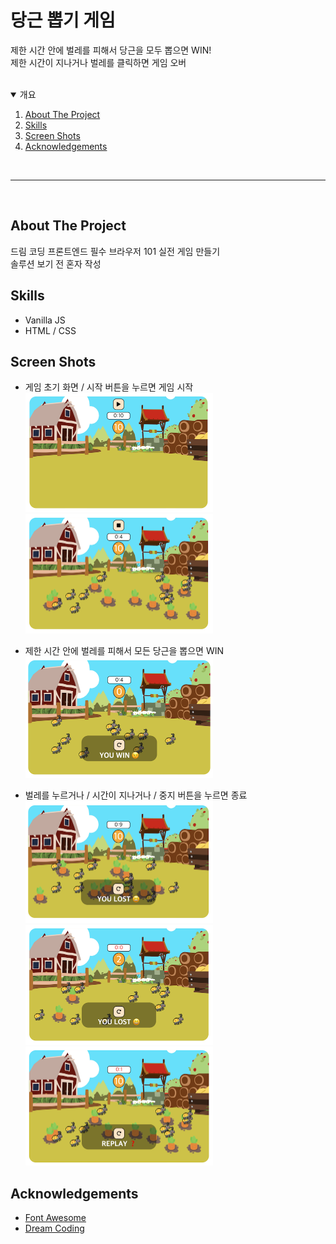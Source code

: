 # 당근 뽑기 게임

제한 시간 안에 벌레를 피해서 당근을 모두 뽑으면 WIN!</br>
제한 시간이 지나거나 벌레를 클릭하면 게임 오버</br></br>

<details open="open">
  <summary>개요</summary>
  <ol>
    <li><a href="#about-the-project">About The Project</a></li>
    <li><a href="#skills">Skills</a></li>
    <li><a href="#screen-shots">Screen Shots</a></li>
    <li><a href="#acknowledgements">Acknowledgements</a></li>
  </ol>
</details>
</br>

---

</br>

## About The Project

드림 코딩 프론트엔드 필수 브라우저 101 실전 게임 만들기</br>
솔루션 보기 전 혼자 작성

## Skills

- Vanilla JS
- HTML / CSS

## Screen Shots

- 게임 초기 화면 / 시작 버튼을 누르면 게임 시작</br>
  <img src="./screen_shot/init.png" width="300">
  <img src="./screen_shot/start.png" width="300"></br>

- 제한 시간 안에 벌레를 피해서 모든 당근을 뽑으면 WIN</br>
  <img src="./screen_shot/win.png" width="300"></br>

- 벌레를 누르거나 / 시간이 지나거나 / 중지 버튼을 누르면 종료</br>
  <img src="./screen_shot/clicked_bug.png" width="300">
  <img src="./screen_shot/timeover.png" width="300">
  <img src="./screen_shot/replay.png" width="300"></br>

## Acknowledgements

- [Font Awesome](https://fontawesome.com/)
- [Dream Coding](https://academy.dream-coding.com/)
